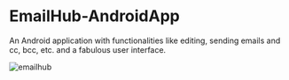 # EmailHub-AndroidApp
An Android application with functionalities like editing, sending emails and cc, bcc, etc. and a fabulous user interface.

![emailhub](https://github.com/Luca-0104/EmailHub-AndroidApp/assets/61484990/ef5cd37c-76d3-4848-9ef3-7120abb8d0b1)
